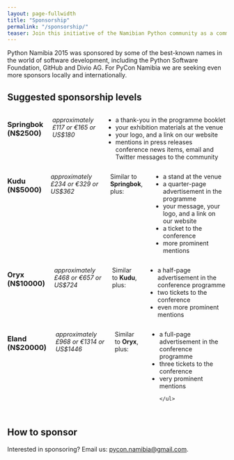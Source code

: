 ```yaml
---
layout: page-fullwidth
title: "Sponsorship"
permalink: "/sponsorship/"
teaser: Join this initiative of the Namibian Python community as a commercial sponsor, to help make PyCon Namibia the best possible experience for its attendees.
---
```

Python Namibia 2015 was sponsored by some of the best-known names in the world of software development, including the Python Software Foundation, GitHub and Divio AG. For PyCon Namibia we are seeking even more sponsors locally and internationally.

## Suggested sponsorship levels

<div class="row">
  <div class="large-6 columns">
      <h3>Springbok (N$2500)</h3>
      <p><em>approximately £117 or €165 or US$180</em></p>
      <ul>
          <li>a thank-you in the programme booklet</li>
          <li>your exhibition materials at the venue</li>
          <li>your logo, and a link on our website</li>
          <li>mentions in press releases conference news items, email and Twitter messages to the      community</li>
        </ul>
  </div>
  <div class="large-6 columns">
      <h3>Kudu (N$5000)</h3>
      <p><em>approximately £234 or €329 or US$362</em></p>
      <p>Similar to <strong>Springbok</strong>, plus:</p>
      <ul>
        <li>a stand at the venue</li>
      <li>a quarter-page advertisement in the programme</li>
      <li>your message, your logo, and a link on our website</li>
      <li>a ticket to the conference</li>
      <li>more prominent mentions</li>
    </ul>
  </div>
</div>

<div class="row">
  <div class="large-6 columns">
      <h3>Oryx (N$10000)</h3>
      <p><em>approximately £468 or €657 or US$724</em></p>
      <p>Similar to <strong>Kudu</strong>, plus:</p>
      <ul>
      <li>a half-page advertisement in the conference programme</li>
            <li>two tickets to the conference</li>
            <li>even more prominent mentions</li>
    </ul>
  </div>
  <div class="large-6 columns">
      <h3>Eland (N$20000)</h3>
      <p><em>approximately £968 or €1314 or US$1446</em></p>
      <p>Similar to <strong>Oryx</strong>, plus:</p>
      <ul>

<li>a full-page advertisement in the conference programme</li>
<li>three tickets to the conference</li>
<li>very prominent mentions</li>

    </ul>
  </div>
</div>



## How to sponsor

Interested in sponsoring? Email us: [pycon.namibia@gmail.com](mailto:pycon.namibia@gmail.com).
